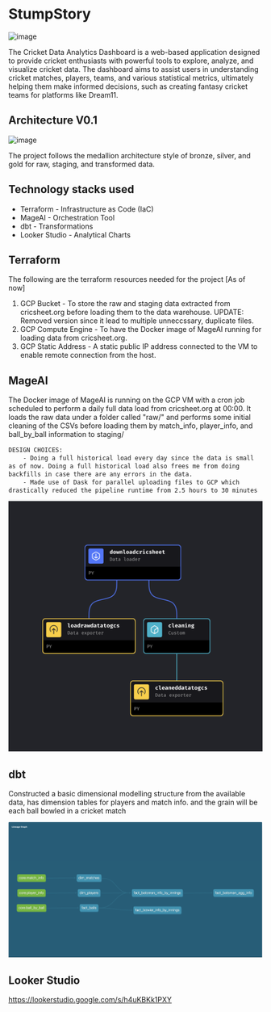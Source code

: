 # StumpStory 

![image](https://github.com/sreesanjeevkg/stumpsNDbails/assets/32449066/c7df0feb-1f9c-43b7-9e37-591c84a3e321)

The Cricket Data Analytics Dashboard is a web-based application designed to provide cricket enthusiasts with powerful tools to explore, analyze, and visualize cricket data. The dashboard aims to assist users in understanding cricket matches, players, teams, and various statistical metrics, ultimately helping them make informed decisions, such as creating fantasy cricket teams for platforms like Dream11.

## Architecture V0.1 

![image](images/architecture0.1.png)

The project follows the medallion architecture style of bronze, silver, and gold for raw, staging, and transformed data.


## Technology stacks used 

- Terraform - Infrastructure as Code (IaC)
- MageAI - Orchestration Tool
- dbt - Transformations
- Looker Studio - Analytical Charts

## Terraform 

The following are the terraform resources needed for the project [As of now]

1. GCP Bucket - To store the raw and staging data extracted from cricsheet.org before loading them to the data warehouse.
    UPDATE: Removed version since it lead to multiple unneccssary, duplicate files.
2. GCP Compute Engine - To have the Docker image of MageAI running for loading data from cricsheet.org.
3. GCP Static Address - A static public IP address connected to the VM to enable remote connection from the host.

## MageAI 

The Docker image of MageAI is running on the GCP VM with a cron job scheduled to perform a daily full data load from cricsheet.org at 00:00. It loads the raw data under a folder called "raw/" and performs some initial cleaning of the CSVs before loading them by match_info, player_info, and ball_by_ball information to staging/
    
    DESIGN CHOICES: 
        - Doing a full historical load every day since the data is small as of now. Doing a full historical load also frees me from doing backfills in case there are any errors in the data.
        - Made use of Dask for parallel uploading files to GCP which drastically reduced the pipeline runtime from 2.5 hours to 30 minutes

![image](images/MageAIpipeline.png)

## dbt

Constructed a basic dimensional modelling structure from the available data, has dimension tables for players and match info. and the grain will be each ball bowled in a cricket match

![image](images/dbtLineage1.1.png)

## Looker Studio

https://lookerstudio.google.com/s/h4uKBKk1PXY